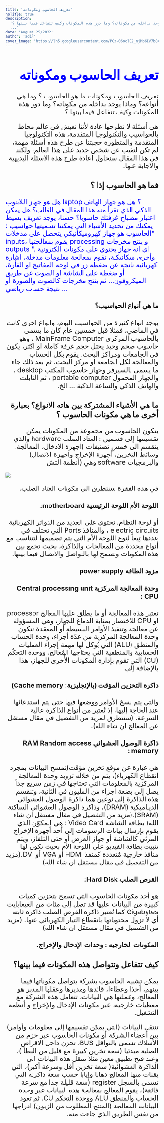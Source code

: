 ```yaml
---
title: 'تعريف الحاسوب ومكوناته'
noTitle: true
description:
  'ما هو الحاسوب ؟ وما هي أنواعه؟ وماذا يوجد بداخله من مكوناته؟ وما دور هذه المكونات وكيف تتفاعل فيما بينها ؟
  ...'
date: 'August 25/2022'
author: 'adil'
cover_image: 'https://lh5.googleusercontent.com/PGx-06oclB2_njMb6EV7b8Aqv9vN2y3JeAcfWQrqlk_ibQiyL1hgzzgmQu7DaUYA15l97ok4K2Ozpujqmee9tFMLydK_aa6YyA75nDBEYxaDM5hSLiceNPow9R_sEl65HQHr2oici1gW1SLT4VtvyA=s800'
---
```


<span style="font-size:22px;direction:rtl">

# <span style="color:blue; size:30px;direction:rtl">تعريف الحاسوب ومكوناته</span>

تعريف الحاسوب ومكونات
ما هو الحاسوب ؟ وما هي أنواعه؟ وماذا يوجد بداخله من مكوناته؟ وما دور هذه المكونات وكيف تتفاعل فيما بينها ؟

هي أسئلة لا نطرحها عادة لأننا نعيش في عالم محاط بالحواسيب والتكنولوجيا المتقدمة، هذه التكنولوجيا المتقدمة والمتطورة حجبتنا عن طرح هذه أسئلة مهمة، لم تكن لتغيب عن شخص جديد على هذا العالم، ولكننا في هذا المقال سنحاول اعادة طرح هذه الاسئلة البديهية والاجابة عنها.

### فما هو الحاسوب إذا ؟

<span style='color:blue;'>
هل هو جهاز اللابتوب laptop ؟ هل هو جهاز الهاتف الذكي الذي تقرأ منه هذا المقال في الغالب؟ هل يمكن اعتبار مصباح غرفتك حاسوبا؟ حسنا، يوجد تعريف بسيط يمكنك من تحديد الأشياء التي يمكننا تسميتها حواسيب : "الحاسوب هو جهاز كهروميكانيكي يتحصل على مدخلات inputs، يقوم بمعالجتها processing و ينتج مخرجات outputs ". اي انه جهاز يحتوي على مكونات الكترونية وأخرى ميكانيكية، تقوم بمعالجة معلومات مدخلة، اشارة كهربائية ناتجة عن ضغطة زر في لوحة المفاتيح او الفأرة، أو ضغطة على الشاشة او الصوت عن طريق الميكروفون… ثم ينتج مخرجات كالصوت والصورة أو نتيجة حساب رياضي …
</span>

#### ما هي أنواع الحواسيب؟

يوجد انواع كثيرة من الحواسيب اليوم، وانواع اخرى كانت في الماضي، فمثلا قبل خمسين عام كان ما يسمى بالحاسوب المركزي MainFrame Computer ، وهو حاسوب ضخم وحيد يحتل حجم غرفة كاملة او اكثر، يكون في الجامعات ومراكز البحث، يقوم بكل الحساب والمعالجة لكل الجامعة او مركز البحث. ثم بعد ذلك جاء ما يسمى بالسيرفر وجهاز حاسوب المكتب desktop ، والجهاز المحمول portable computer ، ثم التابلت والهاتف الذكي والساعة الذكية … الخ.

### ما هي الأشياء المشتركة بين هاته الانواع؟ بعبارة أخرى ما هي مكونات الحاسوب ؟

يتكون الحاسوب من مجموعة من المكونات يمكن تقسيمها إلى قسمين : العتاد الصلب hardware والذي ينقسم الى خمس تصنيفات (اجهزة الادخال، المعالجة، وسائط التخزين، أجهزة الإخراج واجهزة الاتصال) والبرمجيات
software وهي (انظمة التش

<img src='https://lh5.googleusercontent.com/PGx-06oclB2_njMb6EV7b8Aqv9vN2y3JeAcfWQrqlk_ibQiyL1hgzzgmQu7DaUYA15l97ok4K2Ozpujqmee9tFMLydK_aa6YyA75nDBEYxaDM5hSLiceNPow9R_sEl65HQHr2oici1gW1SLT4VtvyA=s800'/>

في هذه الفقرة سنتطرق الى مكونات العتاد الصلب.

#### اللوحة الأم اللوحة الرئيسية motherboard:

أو لوحة النظام. تحتوي
على العديد من الدوائر الكهربائية electric circuits ، والمنافذ Ports التي تختلف في عددها تِبعاً لنوع اللوحة الأم التي يتم تصميمها لتتناسب مع أنواع محددة من المعالجات والذاكرة، بحيث تجمع بين هذه المكونات وتسمح لها بالتواصل والاتصال فيما بينها.

#### مزود الطاقة power supply

#### وحدة المعالجة المركزية Central processing unit CPU :

تعتبر هذه المعالجة أو ما يطلق عليها المعالج processor او CPU للاختصار بمثابة الدماغ للجهاز، وهي المسؤولة عن معالجة وتنفيذ الأوامر البسيطة أو المعقدة تتكون وحدة المعالجة المركزية من عدّة أجزاء، وحدة الحساب والمنطق (ALU) التي يُوكل لها مهمة إجراء العمليات الحسابية والمنطقية التي يحتاجها المُعالج، ووحدة التحكُم (CU) التي تقوم بإدارة المكونات الأُخرى للجهاز، هذا بالإضافة إلى

#### ذاكرة التخزين المؤقت (بالإنجليزية: Cache memory)

والتي يتم نسخ الأوامر ووضعها فيها حتى يتم استدعائها عند الحاجة إليها، إذ تُعتبر من أنواع الذاكرة عالية السرعة. (سنتطرق لمزيد من التفصيل في مقال مستقل عن المعالج ان شاء الله).

#### ذاكرة الوصول العشوائي RAM Random access memory :

هي عبارة عن موقع تخزين مؤقت(تمسح البيانات بمجرد انقطاع الكهرباء)، يتم من خلاله تزويد وحدة المعالجة المركزية بالمعلومات التي تحتاجها في زمن سريع جداً يصل إلى بضعة أجزاء من المليون في الثانية، وتنقسم هذه الذاكرة إلى نوعين هما ذاكرة الوصول العشوائي الديناميكية (DRAM)، وذاكرة الوصول العشوائي الساكنة (SRAM).(مزيد من التفصيل في مقال مستقل ان شاء الله)
بطاقة الشاشة Video Card : هي المكوّن الذي يقوم بإرسال بيانات الرسومات إلى أحد أجهزة الإخراج المرئي كالشاشة أو جهاز العرض أو حتى التلفاز، ويتم تثبيت بطاقة الفيديو على اللوحة الأم بحيث تكون لها منافذ خارجية مُتعددة كمنفذ HDMI أو VGA أو DVI.(مزيد من التفصيل في مقال مستقل ان شاء الله)

#### القرص الصلب Hard Disk:

هو أحد مكونات الحاسوب التي تسمح بتخزين كميات كبيرة من البيانات عليها قد تصل إلى مئات من الغيغابايت Gigabytes كما تُعتبر ذاكرة القرص الصلب ذاكرة ثابتة أي لا تزول محتوياتها بانقطاع التيار الكهربائي عنها. (مزيد من التفصيل في مقال مستقل ان شاء الله)

#### المكونات الخارجية : وحدات الإدخال والإخراج.

### كيف تتفاعل وتتواصل هذه المكونات فيما بينها؟

يمكن تشبيه الحاسوب بشركة يتواصل مكوناتها فيما بينهم، أخذا وعطاءا، قائدها ومديرها وعقلها المدبر هو المعالج، وعملتها هي البيانات، تتعامل هذه الشركة مع معطيات خارجية، عبر مكونات الإدخال والإخراج و أنظمة التشغيل.

تنتقل البيانات (التي يمكن تقسيمها إلى معلومات وأوامر) بين أعضاء الشركة أو مكونات الحاسوب عبر حزم من الأسلاك تسمى بالنواقل BUS، تخزن داخل الاقراص الصلبة مبدئيا (سعة تخزين كبيرة مع قليل من البطأ )، وعند فتح تطبيق معين مثلا تنتقل هذه البيانات الى الذاكرة العشوائية( سعة تخزين أقل وسرعة أكبر)، التي يقتات منها المعالج ذهابا وإيابا حسب سعة ذاكرته التي تسمى بالسجل register (سعة قليلة جدا مع سرعة فائقة)، يقوم المعالج بمعالجة هذه البيانات عبر وحدة الحساب والمنطق ALU ووحدة التحكم CU. ثم تعود البيانات المعالجة (المنتج المطلوب من الزبون) ادراجها من نفس الطريق الذي جاءت منه.
</span>
